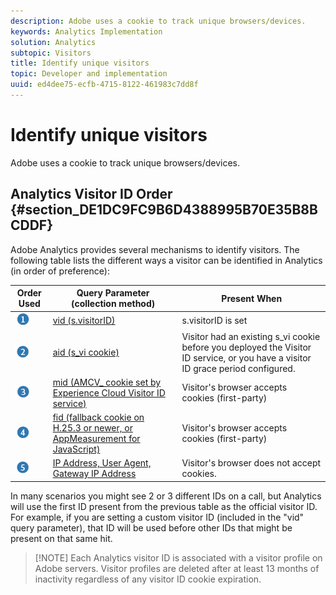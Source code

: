 ```yaml
---
description: Adobe uses a cookie to track unique browsers/devices.
keywords: Analytics Implementation
solution: Analytics
subtopic: Visitors
title: Identify unique visitors
topic: Developer and implementation
uuid: ed4dee75-ecfb-4715-8122-461983c7dd8f
---
```


# Identify unique visitors

Adobe uses a cookie to track unique browsers/devices.

## Analytics Visitor ID Order {#section_DE1DC9FC9B6D4388995B70E35B8BCDDF}

Adobe Analytics provides several mechanisms to identify visitors. The following table lists the different ways a visitor can be identified in Analytics (in order of preference): 

|  Order Used  | Query Parameter (collection method)  | Present When  |
|---|---|---|
|   ![](assets/step1_icon.png) | [vid (s.visitorID)](/help/implement/js-implementation/c-unique-visitors/visid-custom.md)  | s.visitorID is set  |
|   ![](assets/step2_icon.png) | [aid (s_vi cookie)](/help/implement/js-implementation/c-unique-visitors/visid-analytics.md)  | Visitor had an existing s_vi cookie before you deployed the Visitor ID service, or you have a visitor ID grace period configured.  |
|   ![](assets/step3_icon.png) | [mid (AMCV_ cookie set by Experience Cloud Visitor ID service)](https://marketing.adobe.com/resources/help/en_US/mcvid/)  | Visitor's browser accepts cookies (first-party)  |
|   ![](assets/step4_icon.png) | [fid (fallback cookie on H.25.3 or newer, or AppMeasurement for JavaScript)](/help/implement/js-implementation/c-unique-visitors/visid-fallback.md)  | Visitor's browser accepts cookies (first-party)  |
|   ![](assets/step5_icon.png) | [IP Address, User Agent, Gateway IP Address](/help/implement/js-implementation/c-unique-visitors/visid-fallback.md#section_104819D74C594ECE879144FCC5DEF4BF)  | Visitor's browser does not accept cookies.  |

In many scenarios you might see 2 or 3 different IDs on a call, but Analytics will use the first ID present from the previous table as the official visitor ID. For example, if you are setting a custom visitor ID (included in the "vid" query parameter), that ID will be used before other IDs that might be present on that same hit.

> [!NOTE] Each Analytics visitor ID is associated with a visitor profile on Adobe servers. Visitor profiles are deleted after at least 13 months of inactivity regardless of any visitor ID cookie expiration.
